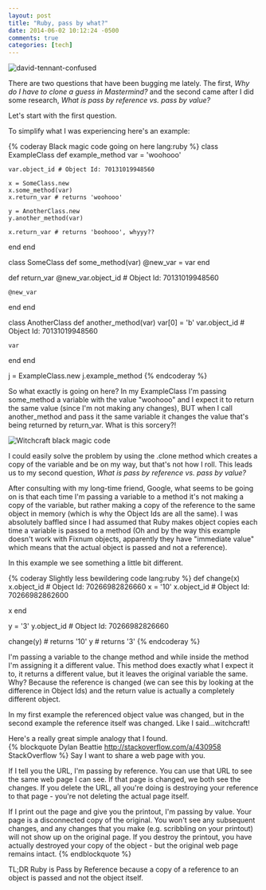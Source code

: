 ```yaml
---
layout: post
title: "Ruby, pass by what?"
date: 2014-06-02 10:12:24 -0500
comments: true
categories: [tech]
---
```

![david-tennant-confused](http://i.imgur.com/3gQVzL0.gif)

There are two questions that have been bugging me lately. The first, _Why do I have to clone a guess in Mastermind?_ and the second came after I did some research, _What is pass by reference vs. pass by value?_

Let's start with the first question.
<!-- more -->
To simplify what I was experiencing here's an example:  

{% coderay Black magic code going on here lang:ruby %}
class ExampleClass
  def example_method
    var = 'woohooo'

    var.object_id # Object Id: 70131019948560

    x = SomeClass.new
    x.some_method(var)
    x.return_var # returns 'woohooo'

    y = AnotherClass.new
    y.another_method(var)

    x.return_var # returns 'boohooo', whyyy??
  end
end

class SomeClass
  def some_method(var)
    @new_var = var
  end

  def return_var
    @new_var.object_id # Object Id: 70131019948560

    @new_var
  end
end

class AnotherClass
  def another_method(var)
    var[0] = 'b'
    var.object_id # Object Id: 70131019948560

    var
  end
end

j = ExampleClass.new
j.example_method
{% endcoderay %}

So what exactly is going on here? In my ExampleClass I'm passing some_method a variable with the value "woohooo" and I expect it to return the same value (since I'm not making any changes), BUT when I call another_method and pass it the same variable it changes the value that's being returned by return_var. What is this sorcery?!

![Witchcraft black magic code](http://i.imgur.com/PezBytD.gif)

I could easily solve the problem by using the .clone method which creates a copy of the variable and be on my way, but that's not how I roll. This leads us to my second question, _What is pass by reference vs. pass by value?_

After consulting with my long-time friend, Google, what seems to be going on is that each time I'm passing a variable to a method it's not making a copy of the variable, but rather making a copy of the reference to the same object in memory (which is why the Object Ids are all the same). I was absolutely baffled since I had assumed that Ruby makes object copies each time a variable is passed to a method (Oh and by the way this example doesn't work with Fixnum objects, apparently they have "immediate value" which means that the actual object is passed and not a reference).

In this example we see something a little bit different.  

{% coderay Slightly less bewildering code lang:ruby %}
def change(x)
  x.object_id # Object Id: 70266982826660
  x = '10' 
  x.object_id # Object Id: 70266982862600

  x
end

y = '3'
y.object_id # Object Id: 70266982826660

change(y) # returns '10'
y # returns '3'
{% endcoderay %}

I'm passing a variable to the change method and while inside the method I'm assigning it a different value. This method does exactly what I expect it to, it returns a different value, but it leaves the original variable the same. Why? Because the reference is changed (we can see this by looking at the difference in Object Ids) and the return value is actually a completely different object.

In my first example the referenced object value was changed, but in the second example the reference itself was changed. Like I said...witchcraft!

Here's a really great simple analogy that I found.  
{% blockquote Dylan Beattie http://stackoverflow.com/a/430958 StackOverflow %}
Say I want to share a web page with you.

If I tell you the URL, I'm passing by reference. You can use that URL to see the same web page I can see. If that page is changed, we both see the changes. If you delete the URL, all you're doing is destroying your reference to that page - you're not deleting the actual page itself.

If I print out the page and give you the printout, I'm passing by value. Your page is a disconnected copy of the original. You won't see any subsequent changes, and any changes that you make (e.g. scribbling on your printout) will not show up on the original page. If you destroy the printout, you have actually destroyed your copy of the object - but the original web page remains intact.
{% endblockquote %}

TL;DR Ruby is Pass by Reference because a copy of a reference to an object is passed and not the object itself.
